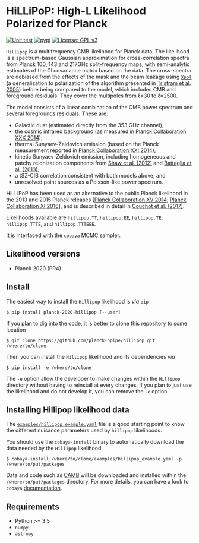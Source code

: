 HiLLiPoP: High-L Likelihood Polarized for Planck
================================================
[![Unit test]( https://img.shields.io/github/actions/workflow/status/planck-npipe/hillipop/testing.yml?branch=master)](https://github.com/planck-npipe/hillipop/actions/workflows/testing.yml)
[![pypi](https://img.shields.io/pypi/v/planck-2020-hillipop)](https://pypi.python.org/pypi/planck-2020-hillipop)
[![License: GPL v3](https://img.shields.io/badge/License-GPLv3-blue.svg)](https://www.gnu.org/licenses/gpl-3.0)


``Hillipop`` is a multifrequency CMB likelihood for Planck data. The likelihood is a spectrum-based
Gaussian approximation for cross-correlation spectra from Planck 100, 143 and 217GHz split-frequency
maps, with semi-analytic estimates of the Cl covariance matrix based on the data. The cross-spectra
are debiased from the effects of the mask and the beam leakage using
[``Xpol``](https://gitlab.in2p3.fr/tristram/Xpol) (a generalization to polarization of the algorithm
presented in [Tristram et al. 2005](https://arxiv.org/abs/astro-ph/0405575)) before being compared
to the model, which includes CMB and foreground residuals. They cover the multipoles from &ell;=30
to &ell;=2500.

The model consists of a linear combination of the CMB power spectrum and several foregrounds
residuals. These are:
- Galactic dust (estimated directly from the 353 GHz channel);
- the cosmic infrared background (as measured in [Planck Collaboration XXX
  2014](https://arxiv.org/abs/1309.0382));
- thermal Sunyaev-Zeldovich emission (based on the Planck measurement reported in [Planck
  Collaboration XXI 2014](https://arxiv.org/abs/1303.5081));
- kinetic Sunyaev-Zeldovich emission, including homogeneous and patchy reionization components from
  [Shaw et al. (2012)](https://arxiv.org/abs/1109.0553) and [Battaglia et
  al. (2013)](https://arxiv.org/abs/1211.2832);
- a tSZ-CIB correlation consistent with both models above; and
- unresolved point sources as a Poisson-like power spectrum.

HiLLiPoP has been used as an alternative to the public Planck likelihood in the 2013 and 2015 Planck
releases [[Planck Collaboration XV 2014](https://arxiv.org/abs/1303.5075); [Planck Collaboration XI
2016](https://arxiv.org/abs/1507.02704)], and is described in detail in [Couchot et
al. (2017)](https://arxiv.org/abs/1609.09730).

Likelihoods available are ``hillipop.TT``, ``hillipop.EE``, ``hillipop.TE``, ``hillipop.TTTE``, and
``hillipop.TTTEEE``.

It is interfaced with the ``cobaya`` MCMC sampler.

Likelihood versions
-------------------

<!-- * Planck 2018 (PR3) -->
* Planck 2020 (PR4)

Install
-------
The easiest way to install the `Hillipop` likelihood is *via* `pip`

```shell
$ pip install planck-2020-hillipop [--user]
```

If you plan to dig into the code, it is better to clone this repository to some location

```shell
$ git clone https://github.com/planck-npipe/hillipop.git /where/to/clone
```

Then you can install the `Hillipop` likelihood and its dependencies *via*

```shell
$ pip install -e /where/to/clone
```

The ``-e`` option allow the developer to make changes within the `Hillipop` directory without having
to reinstall at every changes. If you plan to just use the likelihood and do not develop it, you can
remove the ``-e`` option.

Installing Hillipop likelihood data
-----------------------------------

The [`examples/hillipop_example.yaml`](examples/hillipop_example.yaml) file is a good starting point to
know the different nuisance parameters used by `hillipop` likelihoods.

You should use the `cobaya-install` binary to automatically download the data needed by the
`Hillipop` likelihood

```shell
$ cobaya-install /where/to/clone/examples/hillipop_example.yaml -p /where/to/put/packages
```

Data and code such as [CAMB](https://github.com/cmbant/CAMB) will be downloaded and installed within
the ``/where/to/put/packages`` directory. For more details, you can have a look to `cobaya`
[documentation](https://cobaya.readthedocs.io/en/latest/installation_cosmo.html).

Requirements
------------
* Python >= 3.5
* `numpy`
* `astropy`
